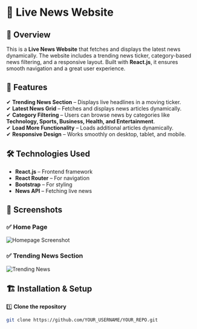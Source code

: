 # 📰 Live News Website  

## 📌 Overview  
This is a **Live News Website** that fetches and displays the latest news dynamically. The website includes a trending news ticker, category-based news filtering, and a responsive layout. Built with **React.js**, it ensures smooth navigation and a great user experience.

## 🚀 Features  
✔ **Trending News Section** – Displays live headlines in a moving ticker.  
✔ **Latest News Grid** – Fetches and displays news articles dynamically.  
✔ **Category Filtering** – Users can browse news by categories like **Technology, Sports, Business, Health, and Entertainment**.  
✔ **Load More Functionality** – Loads additional articles dynamically.  
✔ **Responsive Design** – Works smoothly on desktop, tablet, and mobile.  

## 🛠️ Technologies Used  
- **React.js** – Frontend framework  
- **React Router** – For navigation  
- **Bootstrap** – For styling  
- **News API** – Fetching live news  

## 📸 Screenshots  
### ✅ Home Page  
![Homepage Screenshot](https://via.placeholder.com/800x400?text=Homepage+Screenshot)  

### ✅ Trending News Section  
![Trending News](https://via.placeholder.com/800x400?text=Trending+News+Ticker)  

## 🏗️ Installation & Setup  
1️⃣ **Clone the repository**  
```bash
git clone https://github.com/YOUR_USERNAME/YOUR_REPO.git
